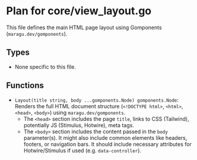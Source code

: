 # Plan for core/view_layout.go

This file defines the main HTML page layout using Gomponents (`maragu.dev/gomponents`).

## Types

- None specific to this file.

## Functions

- `Layout(title string, body ...gomponents.Node) gomponents.Node`: Renders the full HTML document structure (`<!DOCTYPE html>`, `<html>`, `<head>`, `<body>`) using `maragu.dev/gomponents`.
    - The `<head>` section includes the page `title`, links to CSS (Tailwind), potentially JS (Stimulus, Hotwire), meta tags.
    - The `<body>` section includes the content passed in the `body` parameter(s). It might also include common elements like headers, footers, or navigation bars. It should include necessary attributes for Hotwire/Stimulus if used (e.g. `data-controller`).
